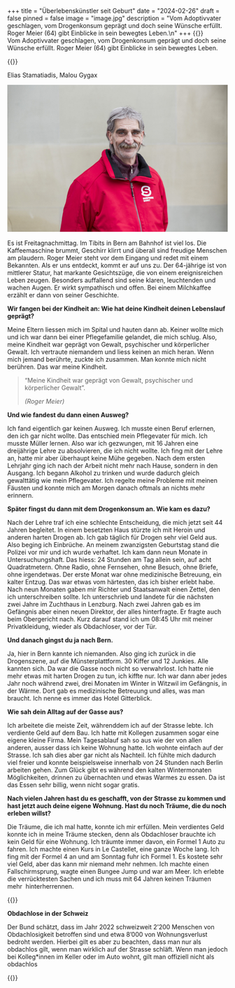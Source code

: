 +++
title = "Überlebenskünstler seit Geburt"
date = "2024-02-26"
draft = false
pinned = false
image = "image.jpg"
description = "Vom Adoptivvater geschlagen, vom Drogenkonsum geprägt und doch seine Wünsche erfüllt. Roger Meier (64) gibt Einblicke in sein bewegtes Leben.\n"
+++
{{<lead>}}\
Vom Adoptivvater geschlagen, vom Drogenkonsum geprägt und doch seine Wünsche erfüllt. Roger Meier (64) gibt Einblicke in sein bewegtes Leben.

{{</lead>}}

Elias Stamatiadis, Malou Gygax

![Roger Meier arbeitet heute als Surprise-Verkäufer und Stadtführer. (verfügbar unter https://surprise.ngo/ Stand 15.01.2024)](image.jpg)

Es ist Freitagnachmittag. Im Tibits in Bern am Bahnhof ist viel los. Die Kaffeemaschine brummt, Geschirr klirrt und überall sind freudige Menschen am plaudern. Roger Meier steht vor dem Eingang und redet mit einem Bekannten. Als er uns entdeckt, kommt er auf uns zu. Der 64-jährige ist von mittlerer Statur, hat markante Gesichtszüge, die von einem ereignisreichen Leben zeugen. Besonders auffallend sind seine klaren, leuchtenden und wachen Augen. Er wirkt sympathisch und offen. Bei einem Milchkaffee erzählt er dann von seiner Geschichte.



**Wir fangen bei der Kindheit an: Wie hat deine Kindheit deinen Lebenslauf geprägt?**

Meine Eltern liessen mich im Spital und hauten dann ab. Keiner wollte mich und ich war dann bei einer Pflegefamilie gelandet, die mich schlug. Also, meine Kindheit war geprägt von Gewalt, psychischer und körperlicher Gewalt. Ich vertraute niemandem und liess keinen an mich heran. Wenn mich jemand berührte, zuckte ich zusammen. Man konnte mich nicht berühren. Das war meine Kindheit.

> “Meine Kindheit war geprägt von Gewalt, psychischer und körperlicher Gewalt”. 
>
> *(Roger Meier)*



**Und wie fandest du dann einen Ausweg?**

Ich fand eigentlich gar keinen Ausweg. Ich musste einen Beruf erlernen, den ich gar nicht wollte. Das entschied mein Pflegevater für mich. Ich musste Müller lernen. Also war ich gezwungen, mit 16 Jahren eine dreijährige Lehre zu absolvieren, die ich nicht wollte. Ich fing mit der Lehre an, hatte mir aber überhaupt keine Mühe gegeben. Nach dem ersten Lehrjahr ging ich nach der Arbeit nicht mehr nach Hause, sondern in den Ausgang. Ich begann Alkohol zu trinken und wurde dadurch gleich gewalttätig wie mein Pflegevater. Ich regelte meine Probleme mit meinen Fäusten und konnte mich am Morgen danach oftmals an nichts mehr erinnern.



**Später fingst du dann mit dem Drogenkonsum an. Wie kam es dazu?**

Nach der Lehre traf ich eine schlechte Entscheidung, die mich jetzt seit 44 Jahren begleitet. In einem besetzten Haus stürzte ich mit Heroin und anderen harten Drogen ab. Ich gab täglich für Drogen sehr viel Geld aus. Also beging ich Einbrüche. An meinem zwanzigsten Geburtstag stand die Polizei vor mir und ich wurde verhaftet. Ich kam dann neun Monate in Untersuchungshaft. Das hiess: 24 Stunden am Tag allein sein, auf acht Quadratmetern. Ohne Radio, ohne Fernsehen, ohne Besuch, ohne Briefe, ohne irgendetwas. Der erste Monat war ohne medizinische Betreuung, ein kalter Entzug. Das war etwas vom härtesten, das ich bisher erlebt habe. Nach neun Monaten gaben mir Richter und Staatsanwalt einen Zettel, den ich unterschreiben sollte. Ich unterschrieb und landete für die nächsten zwei Jahre im Zuchthaus in Lenzburg. Nach zwei Jahren gab es im Gefängnis aber einen neuen Direktor, der alles hinterfragte. Er fragte auch beim Obergericht nach. Kurz darauf stand ich um 08:45 Uhr mit meiner Privatkleidung, wieder als Obdachloser, vor der Tür.



**Und danach gingst du ja nach Bern.**

Ja, hier in Bern kannte ich niemanden. Also ging ich zurück in die Drogenszene, auf die Münsterplattform. 30 Kiffer und 12 Junkies. Alle kannten sich. Da war die Gasse noch nicht so verwahrlost. Ich hatte nie mehr etwas mit harten Drogen zu tun, ich kiffte nur. Ich war dann aber jedes Jahr noch während zwei, drei Monaten im Winter in Witzwil im Gefängnis, in der Wärme. Dort gab es medizinische Betreuung und alles, was man braucht. Ich nenne es immer das Hotel Gitterblick.



**Wie sah dein Alltag auf der Gasse aus?**

Ich arbeitete die meiste Zeit, währenddem ich auf der Strasse lebte. Ich verdiente Geld auf dem Bau. Ich hatte mit Kollegen zusammen sogar eine eigene kleine Firma. Mein Tagesablauf sah so aus wie der von allen anderen, ausser dass ich keine Wohnung hatte. Ich wohnte einfach auf der Strasse. Ich sah dies aber gar nicht als Nachteil. Ich fühlte mich dadurch viel freier und konnte beispielsweise innerhalb von 24 Stunden nach Berlin arbeiten gehen. Zum Glück gibt es während den kalten Wintermonaten Möglichkeiten, drinnen zu übernachten und etwas Warmes zu essen. Da ist das Essen sehr billig, wenn nicht sogar gratis. 



**Nach vielen Jahren hast du es geschafft, von der Strasse zu kommen und hast jetzt auch deine eigene Wohnung. Hast du noch Träume, die du noch erleben willst?**

Die Träume, die ich mal hatte, konnte ich mir erfüllen. Mein verdientes Geld konnte ich in meine Träume stecken, denn als Obdachloser brauchte ich kein Geld für eine Wohnung. Ich träumte immer davon, ein Formel 1 Auto zu fahren. Ich machte einen Kurs in Le Castellet, eine ganze Woche lang. Ich fing mit der Formel 4 an und am Sonntag fuhr ich Formel 1. Es kostete sehr viel Geld, aber das kann mir niemand mehr nehmen. Ich machte einen Fallschirmsprung, wagte einen Bungee Jump und war am Meer. Ich erlebte die verrücktesten Sachen und ich muss mit 64 Jahren keinen Träumen mehr  hinterherrennen.



{{<box>}}

**Obdachlose in der Schweiz** 

Der Bund schätzt, dass im Jahr 2022 schweizweit 2’200 Menschen von Obdachlosigkeit betroffen sind und etwa 8’000 von Wohnungsverlust bedroht werden. Hierbei gilt es aber zu beachten, dass man nur als obdachlos gilt, wenn man wirklich auf der Strasse schläft. Wenn man jedoch bei Kolleg*innen im Keller oder im Auto wohnt, gilt man offiziell nicht als obdachlos

{{</box>}}